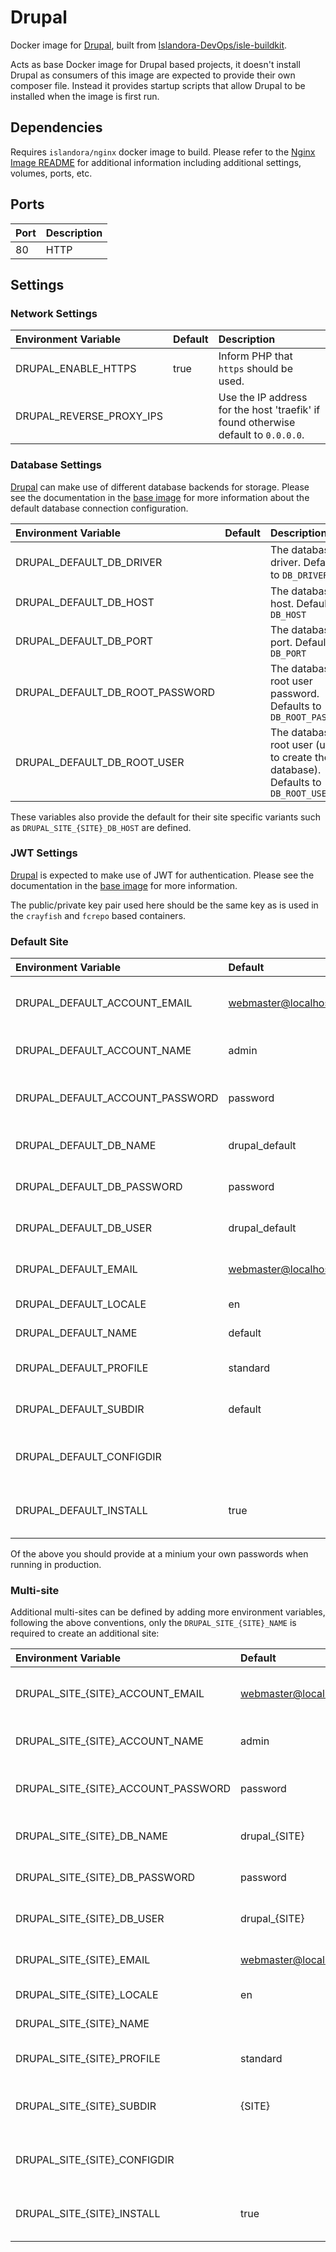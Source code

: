 # Drupal

Docker image for [Drupal], built from [Islandora-DevOps/isle-buildkit](https://github.com/Islandora-DevOps/isle-buildkit/).

Acts as base Docker image for Drupal based projects, it doesn't install Drupal
as consumers of this image are expected to provide their own composer file.
Instead it provides startup scripts that allow Drupal to be installed when the
image is first run.

## Dependencies

Requires `islandora/nginx` docker image to build. Please refer to the
[Nginx Image README](../nginx/README.md) for additional information including
additional settings, volumes, ports, etc.

## Ports

| Port | Description |
| :--- | :---------- |
| 80   | HTTP        |

## Settings

### Network Settings

| Environment Variable     | Default | Description                                                                        |
| :----------------------- | :------ | :--------------------------------------------------------------------------------- |
| DRUPAL_ENABLE_HTTPS      | true    | Inform PHP that `https` should be used.                                            |
| DRUPAL_REVERSE_PROXY_IPS |         | Use the IP address for the host 'traefik' if found otherwise default to `0.0.0.0`. |

### Database Settings

[Drupal] can make use of different database backends for storage. Please see the
documentation in the [base image] for more information about the default
database connection configuration.

| Environment Variable            | Default | Description                                                                           |
| :------------------------------ | :------ | :------------------------------------------------------------------------------------ |
| DRUPAL_DEFAULT_DB_DRIVER        |         | The database driver. Defaults to `DB_DRIVER`                                          |
| DRUPAL_DEFAULT_DB_HOST          |         | The database host. Defaults to `DB_HOST`                                              |
| DRUPAL_DEFAULT_DB_PORT          |         | The database port. Defaults to `DB_PORT`                                              |
| DRUPAL_DEFAULT_DB_ROOT_PASSWORD |         | The database root user password. Defaults to `DB_ROOT_PASSWORD`                       |
| DRUPAL_DEFAULT_DB_ROOT_USER     |         | The database root user (used to create the site database). Defaults to `DB_ROOT_USER` |

These variables also provide the default for their site specific variants such
as `DRUPAL_SITE_{SITE}_DB_HOST` are defined.

### JWT Settings

[Drupal] is expected to make use of JWT for authentication. Please see the
documentation in the [base image] for more information.

The public/private key pair used here should be the same key as is used in the
`crayfish` and `fcrepo` based containers.

### Default Site

| Environment Variable            | Default                 | Description                                        |
| :------------------------------ | :---------------------- | :------------------------------------------------- |
| DRUPAL_DEFAULT_ACCOUNT_EMAIL    | webmaster@localhost.com | The email to use for the admin account             |
| DRUPAL_DEFAULT_ACCOUNT_NAME     | admin                   | The Drupal administrator user                      |
| DRUPAL_DEFAULT_ACCOUNT_PASSWORD | password                | The Drupal administrator user password             |
| DRUPAL_DEFAULT_DB_NAME          | drupal_default          | The name of the sites database                     |
| DRUPAL_DEFAULT_DB_PASSWORD      | password                | The database users password                        |
| DRUPAL_DEFAULT_DB_USER          | drupal_default          | The database user used by the site                 |
| DRUPAL_DEFAULT_EMAIL            | webmaster@localhost.com | The Drupal administrators email                    |
| DRUPAL_DEFAULT_LOCALE           | en                      | The Drupal sites locale                            |
| DRUPAL_DEFAULT_NAME             | default                 | The Drupal sites name                              |
| DRUPAL_DEFAULT_PROFILE          | standard                | The installation profile to use                    |
| DRUPAL_DEFAULT_SUBDIR           | default                 | The installation profile to use                    |
| DRUPAL_DEFAULT_CONFIGDIR        |                         | Install using existing config files from directory |
| DRUPAL_DEFAULT_INSTALL          | true                    | Perform install if not already installed           |

Of the above you should provide at a minium your own passwords when running in
production.

### Multi-site

Additional multi-sites can be defined by adding more environment variables,
following the above conventions, only the `DRUPAL_SITE_{SITE}_NAME` is required
to create an additional site:

| Environment Variable                | Default                 | Description                                        |
| :---------------------------------- | :---------------------- | :------------------------------------------------- |
| DRUPAL_SITE_{SITE}_ACCOUNT_EMAIL    | webmaster@localhost.com | The email to use for the admin account             |
| DRUPAL_SITE_{SITE}_ACCOUNT_NAME     | admin                   | The Drupal administrator user                      |
| DRUPAL_SITE_{SITE}_ACCOUNT_PASSWORD | password                | The Drupal administrator user password             |
| DRUPAL_SITE_{SITE}_DB_NAME          | drupal_{SITE}           | The name of the sites database                     |
| DRUPAL_SITE_{SITE}_DB_PASSWORD      | password                | The database users password                        |
| DRUPAL_SITE_{SITE}_DB_USER          | drupal_{SITE}           | The database user used by the site                 |
| DRUPAL_SITE_{SITE}_EMAIL            | webmaster@localhost.com | The Drupal administrators email                    |
| DRUPAL_SITE_{SITE}_LOCALE           | en                      | The Drupal sites locale                            |
| DRUPAL_SITE_{SITE}_NAME             |                         | The Drupal sites name                              |
| DRUPAL_SITE_{SITE}_PROFILE          | standard                | The installation profile to use                    |
| DRUPAL_SITE_{SITE}_SUBDIR           | {SITE}                  | The subdirectory to install the sub-site into      |
| DRUPAL_SITE_{SITE}_CONFIGDIR        |                         | Install using existing config files from directory |
| DRUPAL_SITE_{SITE}_INSTALL          | true                    | Perform install if not already installed           |

[base image]: ../base/README.md
[Drupal]: https://www.drupal.org/
